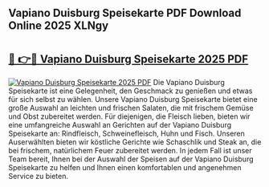 ## Vapiano Duisburg Speisekarte PDF Download Online 2025 XLNgy

# <h2><a href="http://gc61li2.nevu.top/?p=Vapiano+Duisburg+Speisekarte">🔗 👉🔴 Vapiano Duisburg Speisekarte 2025 PDF</a></h2>

[![Vapiano Duisburg Speisekarte 2025 PDF](https://i.imgur.com/dBaPXMq.png)](http://gc61li2.nevu.top/?p=Vapiano+Duisburg+Speisekarte)
Die Vapiano Duisburg Speisekarte ist eine Gelegenheit, den Geschmack zu genießen und etwas für sich selbst zu wählen. Unsere Vapiano Duisburg Speisekarte bietet eine große Auswahl an leichten und frischen Salaten, die mit frischem Gemüse und Obst zubereitet werden. Für diejenigen, die Fleisch lieben, bieten wir eine umfangreiche Auswahl an Gerichten auf der Vapiano Duisburg Speisekarte an: Rindfleisch, Schweinefleisch, Huhn und Fisch. Unseren Auserwählten bieten wir köstliche Gerichte wie Schaschlik und Steak an, die bei frischem, natürlichem Feuer zubereitet werden. In jedem Fall ist unser Team bereit, Ihnen bei der Auswahl der Speisen auf der Vapiano Duisburg Speisekarte zu helfen und Ihnen einen komfortablen und angenehmen Service zu bieten.

